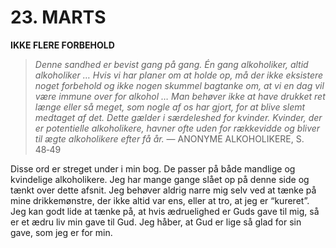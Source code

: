 # 23. MARTS

**IKKE FLERE FORBEHOLD**

> *Denne sandhed er bevist gang på gang. Én gang alkoholiker, altid alkoholiker … Hvis vi har planer om at holde op, må der ikke eksistere noget forbehold og ikke nogen skummel bagtanke om, at vi en dag vil være immune over for alkohol … Man behøver ikke at have drukket ret længe eller så meget, som nogle af os har gjort, for at blive slemt medtaget af det. Dette gælder i særdeleshed for kvinder. Kvinder, der er potentielle alkoholikere, havner ofte uden for rækkevidde og bliver til ægte alkoholikere efter få år.*
> — ANONYME ALKOHOLIKERE, S. 48‑49

Disse ord er streget under i min bog. De passer på både mandlige og kvindelige alkoholikere. Jeg har mange gange slået op på denne side og tænkt over dette afsnit. Jeg behøver aldrig narre mig selv ved at tænke på mine drikkemønstre, der ikke altid var ens, eller at tro, at jeg er “kureret”. Jeg kan godt lide at tænke på, at hvis ædruelighed er Guds gave til mig, så er et ædru liv min gave til Gud. Jeg håber, at Gud er lige så glad for sin gave, som jeg er for min.
